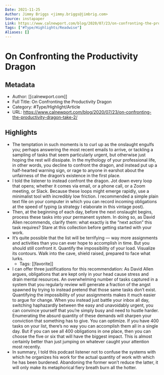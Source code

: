 ```yaml
---
Date: 2021-11-25
Author: Jimmy Briggs <jimmy.briggs@jimbrig.com>
Source: instapaper
Link: https://www.calnewport.com/blog/2020/07/23/on-confronting-the-productivity-dragon-take-2/
Tags: ["#Type/Highlights/Readwise"]
Aliases: []
---
```

# On Confronting the Productivity Dragon

## Metadata
- Author: [[calnewport.com]]
- Full Title: On Confronting the Productivity Dragon
- Category: #Type/Highlight/Article
- URL: https://www.calnewport.com/blog/2020/07/23/on-confronting-the-productivity-dragon-take-2/

## Highlights
- The temptation in such moments is to curl up as the onslaught engulfs you; perhaps answering the most recent emails to arrive, or tackling a sampling of tasks that seem particularly urgent, but otherwise just hoping the rest will dissipate.
  In the mythology of your professional life, in other words, you decline to confront the dragon, and instead put up a half-hearted warning sign, or rage to anyone in earshot about the unfairness of the dragon’s existence in the first place.
- I told the listener to instead confront the dragon. Jot down every loop that opens; whether it comes via email, or a phone call, or a Zoom meeting, or Slack. Because these loops might emerge rapidly, use a minimalist tool with incredibly low friction. I recommended a simple plain text file on your computer in which you can record incoming obligations at the speed of typing (a strategy I elaborate in this vintage post).
- Then, at the beginning of each day, before the next onslaught begins, process these tasks into your permanent system. In doing so, as David Allen recommends, clarify them: what exactly is the “next action” this task requires? Stare at this collection before getting started with your work.
- It’s quite possible that the list will be terrifying — way more assignments and activities than you can ever hope to accomplish in time. But you should still confront it. Quantify the impossibility of your load. Visualize its contours. Walk into the cave, shield raised, prepared to face what lurks.
    - Tags: [[favorite]] 
- I can offer three justifications for this recommendation:
  As David Allen argues, obligations that are kept only in your head cause stress and drain mental resources. An overwhelming number of tasks captured in a system that you regularly review will generate a fraction of the angst spawned by trying to instead pretend that those same tasks don’t exist.
  Quantifying the impossibility of your assignments makes it much easier to argue for change. When you instead just battle your inbox all day, switching haphazardly between the easy and unavoidably urgent, you can convince yourself that you’re simply busy and need to hustle harder. Enumerating the absurd quantity of these demands will sharpen your conviction that something has to give.
  You can optimize. If you have 400 tasks on your list, there’s no way you can accomplish them all in a single day. But if you can see all 400 obligations in one place, then you can choose the five or six that will have the biggest impact. This is almost certainly better than just jumping on whatever caught your attention most recently.
- In summary, I told this podcast listener not to confuse the systems with which he organizes his work for the actual quantity of work with which he has been burdened. Abandoning the former won’t reduce the latter, it will only make its metaphorical fiery breath burn all the hotter.
